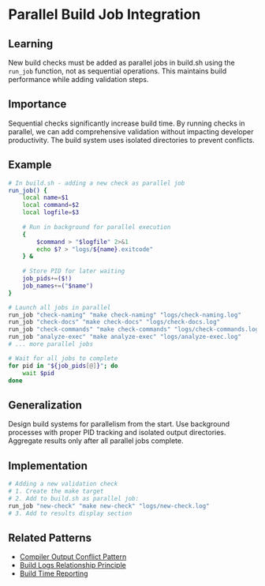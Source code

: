 # Parallel Build Job Integration

## Learning
New build checks must be added as parallel jobs in build.sh using the `run_job` function, not as sequential operations. This maintains build performance while adding validation steps.

## Importance
Sequential checks significantly increase build time. By running checks in parallel, we can add comprehensive validation without impacting developer productivity. The build system uses isolated directories to prevent conflicts.

## Example
```bash
# In build.sh - adding a new check as parallel job
run_job() {
    local name=$1
    local command=$2
    local logfile=$3
    
    # Run in background for parallel execution
    {
        $command > "$logfile" 2>&1
        echo $? > "logs/${name}.exitcode"
    } &
    
    # Store PID for later waiting
    job_pids+=($!)
    job_names+=("$name")
}

# Launch all jobs in parallel
run_job "check-naming" "make check-naming" "logs/check-naming.log"
run_job "check-docs" "make check-docs" "logs/check-docs.log"
run_job "check-commands" "make check-commands" "logs/check-commands.log"
run_job "analyze-exec" "make analyze-exec" "logs/analyze-exec.log"
# ... more parallel jobs

# Wait for all jobs to complete
for pid in "${job_pids[@]}"; do
    wait $pid
done
```

## Generalization
Design build systems for parallelism from the start. Use background processes with proper PID tracking and isolated output directories. Aggregate results only after all parallel jobs complete.

## Implementation
```bash
# Adding a new validation check
# 1. Create the make target
# 2. Add to build.sh as parallel job:
run_job "new-check" "make new-check" "logs/new-check.log"
# 3. Add to results display section
```

## Related Patterns
- [Compiler Output Conflict Pattern](compiler-output-conflict-pattern.md)
- [Build Logs Relationship Principle](build-logs-relationship-principle.md)
- [Build Time Reporting](build-time-reporting.md)
